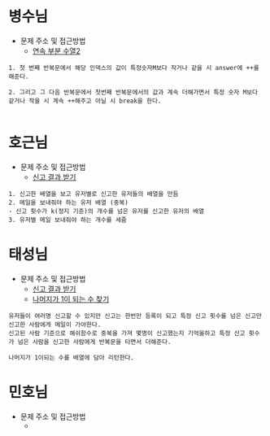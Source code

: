 # 병수님

- 문제 주소 및 접근방법
  - [연속 부분 수열2](https://dev-soo-log.tistory.com/25)

```text
1. 첫 번째 반복문에서 해당 인덱스의 값이 특정숫자M보다 작거나 같을 시 answer에 ++를 해준다.

2. 그리고 그 다음 반복문에서 첫번째 반복문에서의 값과 계속 더해가면서 특정 숫자 M보다 같거나 작을 시 계속 ++해주고 아닐 시 break을 한다.


```

# 호근님

- 문제 주소 및 접근방법
  - [신고 결과 받기
    ](https://programmers.co.kr/learn/courses/30/lessons/92334?language=javascript)

```
1. 신고한 배열을 보고 유저별로 신고한 유저들의 배열을 만듬
2. 메일을 보내줘야 하는 유저 배열 (중복)
- 신고 횟수가 k(정지 기준)의 개수를 넘은 유저를 신고한 유저의 배열
3. 유저별 메일 보내줘야 하는 개수를 세줌

```

# 태성님

- 문제 주소 및 접근방법
  - [신고 결과 받기](https://programmers.co.kr/learn/courses/30/lessons/92334)
  - [나머지가 1이 되는 수 찾기](https://programmers.co.kr/learn/courses/30/lessons/87389)

```text
유저들이 여러명 신고할 수 있지만 신고는 한번만 등록이 되고 특정 신고 횟수를 넘은 신고만 신고한 사람에게 메일이 가야한다.
신고된 사람 기준으로 해쉬함수로 중복을 가져 몇명이 신고했는지 기억을하고 특정 신고 횟수가 넘은 사람을 신고한 사람에게 반복문을 타면서 더해준다.

나머지가 1이되는 수를 배열에 담아 리턴한다.
```

# 민호님

- 문제 주소 및 접근방법
  - []()

```text

```
